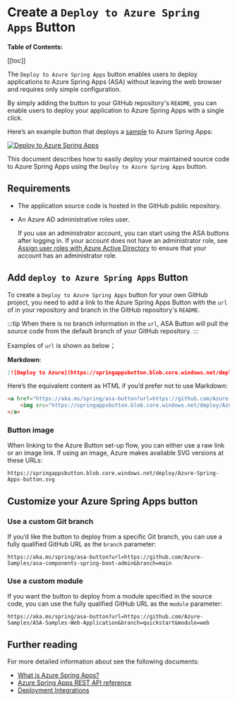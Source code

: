 # Create a `Deploy to Azure Spring Apps` Button

__Table of Contents:__

[[toc]]

The `Deploy to Azure Spring Apps` button enables users to deploy applications to Azure Spring Apps (ASA) without leaving the web browser and requires only simple configuration.

By simply adding the button to your GitHub repository's `README`, you can enable users to deploy your application to Azure Spring Apps with a single click.

Here’s an example button that deploys a [sample](https://github.com/Azure-Samples/asa-components-spring-boot-admin) to Azure Spring Apps:

[![Deploy to Azure Spring Apps](https://springappsbutton.blob.core.windows.net/deploy/Azure-Spring-Apps-button.svg)](https://aka.ms/spring/asa-button?url=https://github.com/Azure-Samples/asa-components-spring-boot-admin)

This document describes how to easily deploy your maintained source code to Azure Spring Apps using the `Deploy to Azure Spring Apps` button.

## Requirements

- The application source code is hosted in the GitHub public repository.
- An Azure AD administrative roles user.

  If you use an administrator account, you can start using the ASA buttons after logging in. If your account does not have an administrator role, see [Assign user roles with Azure Active Directory](https://learn.microsoft.com/azure/active-directory/fundamentals/active-directory-users-assign-role-azure-portal) to ensure that your account has an administrator role.

## Add `deploy to Azure Spring Apps` Button

To create a `Deploy to Azure Spring Apps` button for your own GitHub project, you need to add a link to the Azure Spring Apps Button with the `url` of in your repository and branch in the GitHub repository's `README`.

:::tip
When there is no branch information in the `url`, ASA Button will pull the source code from the default branch of your GitHub repository.
:::

Examples of `url` is shown as below；

**Markdown**:

```markdown
[![Deploy to Azure](https://springappsbutton.blob.core.windows.net/deploy/Azure-Spring-Apps-button.svg)](https://aka.ms/spring/asa-button?url=https://github.com/Azure-Samples/asa-components-spring-boot-admin)
```

Here’s the equivalent content as HTML if you’d prefer not to use Markdown:

```html
<a href="https://aka.ms/spring/asa-button?url=https://github.com/Azure-Samples/asa-components-spring-boot-admin">
    <img src="https://springappsbutton.blob.core.windows.net/deploy/Azure-Spring-Apps-button.svg" alt="Deploy to Azure Spring Apps">
</a>
```

### Button image

When linking to the Azure Button set-up flow, you can either use a raw link or an image link. If using an image, Azure makes available SVG versions at these URLs:

```url
https://springappsbutton.blob.core.windows.net/deploy/Azure-Spring-Apps-button.svg
```

## Customize your Azure Spring Apps button

### Use a custom Git branch

If you’d like the button to deploy from a specific Git branch, you can use a fully qualified GitHub URL as the `branch` parameter:

```url
https://aka.ms/spring/asa-button?url=https://github.com/Azure-Samples/asa-components-spring-boot-admin&branch=main
```

### Use a custom module

If you want the button to deploy from a module specified in the source code, you can use the fully qualified GitHub URL as the `module` parameter:

```url
https://aka.ms/spring/asa-button?url=https://github.com/Azure-Samples/ASA-Samples-Web-Application&branch=quickstart&module=web
```

## Further reading

For more detailed information about see the following documents:

- [What is Azure Spring Apps?](https://learn.microsoft.com/azure/spring-apps/overview)
- [Azure Spring Apps REST API reference](https://learn.microsoft.com/rest/api/azurespringcloud/)
- [Deployment Integrations](https://azure.microsoft.com/solutions/integration-services)
